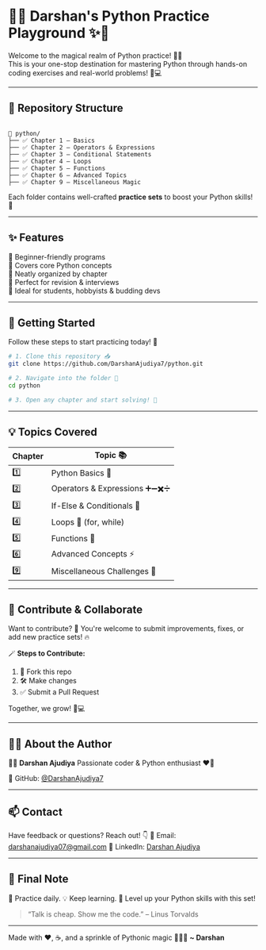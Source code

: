 
# 🐍✨ Darshan's Python Practice Playground ✨🐍

Welcome to the magical realm of Python practice! 🎩🐍  
This is your one-stop destination for mastering Python through hands-on coding exercises and real-world problems! 🚀💻

---

## 📂 Repository Structure

```

📁 python/
├── ✅ Chapter 1 – Basics
├── ✅ Chapter 2 – Operators & Expressions
├── ✅ Chapter 3 – Conditional Statements
├── ✅ Chapter 4 – Loops
├── ✅ Chapter 5 – Functions
├── ✅ Chapter 6 – Advanced Topics
├── ✅ Chapter 9 – Miscellaneous Magic

````

Each folder contains well-crafted **practice sets** to boost your Python skills! 💪

---

## ✨ Features

🔹 Beginner-friendly programs  
🔹 Covers core Python concepts  
🔹 Neatly organized by chapter  
🔹 Perfect for revision & interviews  
🔹 Ideal for students, hobbyists & budding devs  

---

## 🚀 Getting Started

Follow these steps to start practicing today! 🔧

```bash
# 1. Clone this repository 📥
git clone https://github.com/DarshanAjudiya7/python.git

# 2. Navigate into the folder 📂
cd python

# 3. Open any chapter and start solving! 🧠
````

---

## 💡 Topics Covered

| Chapter | Topic 📚                      |
| ------- | ----------------------------- |
| 1️⃣     | Python Basics 🐍              |
| 2️⃣     | Operators & Expressions ➕➖✖️➗ |
| 3️⃣     | If-Else & Conditionals 🧭     |
| 4️⃣     | Loops 🔁 (for, while)         |
| 5️⃣     | Functions 🔣                  |
| 6️⃣     | Advanced Concepts ⚡           |
| 9️⃣     | Miscellaneous Challenges 🧪   |

---

## 🤝 Contribute & Collaborate

Want to contribute? 🎉
You're welcome to submit improvements, fixes, or add new practice sets! 🔥

🪄 **Steps to Contribute:**

1. 🍴 Fork this repo
2. 🛠️ Make changes
3. ✅ Submit a Pull Request

Together, we grow! 🌱💻

---

## 🙋‍♂️ About the Author

👨‍💻 **Darshan Ajudiya**
Passionate coder & Python enthusiast ❤️🐍

📎 GitHub: [@DarshanAjudiya7](https://github.com/DarshanAjudiya7)

---

## 📫 Contact

Have feedback or questions? Reach out! 👇
📧 Email: [darshanajudiya07@gmail.com](mailto:darshanajudiya07@gmail.com)
📘 LinkedIn: [Darshan Ajudiya](https://www.linkedin.com/in/darshan-ajudiya-a5b301310/)

---

## 🏁 Final Note

🎯 Practice daily.
💡 Keep learning.
🚀 Level up your Python skills with this set!

> “Talk is cheap. Show me the code.” – Linus Torvalds

---

Made with ❤️, ☕, and a sprinkle of Pythonic magic 🧙‍♂️🐍
**\~ Darshan**

